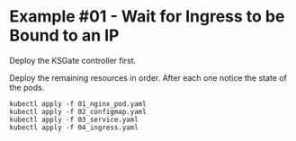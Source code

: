 # Example #01 - Wait for Ingress to be Bound to an IP

Deploy the KSGate controller first.

Deploy the remaining resources in order. After each one notice the state of the pods.

```shell
kubectl apply -f 01_nginx_pod.yaml
kubectl apply -f 02_configmap.yaml
kubectl apply -f 03_service.yaml
kubectl apply -f 04_ingress.yaml
```